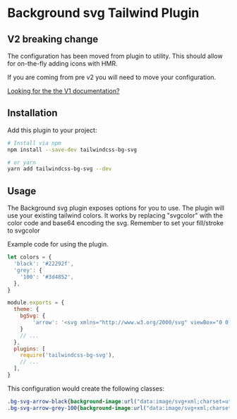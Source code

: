 # Background svg Tailwind Plugin

## V2 breaking change
The configuration has been moved from plugin to utility.
This should allow for on-the-fly adding icons with HMR.

If you are coming from pre v2 you will need to move your configuration.

[Looking for the the V1 documentation?](https://github.com/AndersNielsen85/tailwindcss-bg-svg/tree/v1)

## Installation

Add this plugin to your project:

```bash
# Install via npm
npm install --save-dev tailwindcss-bg-svg

# or yarn
yarn add tailwindcss-bg-svg --dev
```

## Usage

The Background svg plugin exposes options for you to use. The plugin will use your existing tailwind colors.
It works by replacing "svgcolor" with the color code and base64 encoding the svg.
Remember to set your fill/stroke to svgcolor

Example code for using the plugin.

```js
let colors = {
  'black': '#22292f',
  'grey': {
    '100': '#3d4852',
  },
}

module.exports = {
  theme: {
    bgSvg: {
        'arrow': '<svg xmlns="http://www.w3.org/2000/svg" viewBox="0 0 15.04 12.37"><path d="M.5,6.19H14.35" fill="none" stroke="svgcolor" stroke-linecap="round" stroke-linejoin="round"/><polyline points="8.86 0.5 14.54 6.19 8.86 11.87" fill="none" stroke="svgcolor" stroke-linecap="round" stroke-linejoin="round"/></svg>',
    }
    // ...
  },
  plugins: [
    require('tailwindcss-bg-svg'),
    // ...
  ],
}
```

This configuration would create the following classes:

```css
.bg-svg-arrow-black{background-image:url("data:image/svg+xml;charset=utf-8,%3Csvg xmlns='http://www.w3.org/2000/svg' viewBox='0 0 24.99 25'%3E%3Cpath d='M24.65 21.61l-4.87-4.87a1.16 1.16 0 0 0-.78-.34h-.8a10.14 10.14 0 1 0-1.75 1.75V19a1.16 1.16 0 0 0 .34.83l4.87 4.87a1.17 1.17 0 0 0 1.65 0l1.38-1.38a1.16 1.16 0 0 0-.04-1.71zm-14.5-5.22a6.25 6.25 0 1 1 6.25-6.25 6.24 6.24 0 0 1-6.25 6.25z' fill='%2322292f'/%3E%3C/svg%3E")}
.bg-svg-arrow-grey-100{background-image:url("data:image/svg+xml;charset=utf-8,%3Csvg xmlns='http://www.w3.org/2000/svg' viewBox='0 0 24.99 25'%3E%3Cpath d='M24.65 21.61l-4.87-4.87a1.16 1.16 0 0 0-.78-.34h-.8a10.14 10.14 0 1 0-1.75 1.75V19a1.16 1.16 0 0 0 .34.83l4.87 4.87a1.17 1.17 0 0 0 1.65 0l1.38-1.38a1.16 1.16 0 0 0-.04-1.71zm-14.5-5.22a6.25 6.25 0 1 1 6.25-6.25 6.24 6.24 0 0 1-6.25 6.25z' fill='%233d4852'/%3E%3C/svg%3E")}
```

